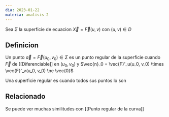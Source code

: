 ```yaml
---
dia: 2023-01-22
materia: analisis 2
---
```

Sea $\Sigma$ la superficie de ecuacion $\vec{X} = \vec{F}(u, v)$ con $(u, v) \in D$

## Definicion
Un punto $\vec{a}=\vec{F}(u_0, v_0) \in \Sigma$ es un punto regular de la superficie cuando $\vec{F}$ de [[Diferenciable]] en $(u_0, v_0)$  y $\vec{n}_0 = \vec{F}'_u(u_0, v_0) \times \vec{F}'_v(u_0, v_0) \ne \vec{0}$

Una superficie regular es cuando todos sus puntos lo son

## Relacionado
Se puede ver muchas similitudes con [[Punto regular de la curva]]